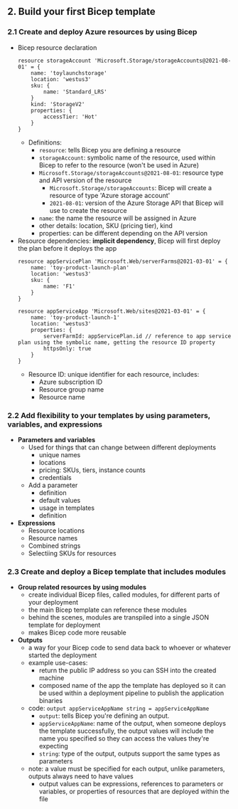 ## 2. Build your first Bicep template
### 2.1 Create and deploy Azure resources by using Bicep
- Bicep resource declaration
    ```bicep
    resource storageAccount 'Microsoft.Storage/storageAccounts@2021-08-01' = {
        name: 'toylaunchstorage'
        location: 'westus3'
        sku: {
            name: 'Standard_LRS'
        }
        kind: 'StorageV2'
        properties: {
            accessTier: 'Hot'
        }
    }
    ```
    - Definitions:
        - `resource`: tells Bicep you are defining a resource
        - `storageAccount`: symbolic name of the resource, used within Bicep to refer to the resource (won't be used in Azure)
        - `Microsoft.Storage/storageAccounts@2021-08-01`: resource type and API version of the resource
            - `Microsoft.Storage/storageAccounts`: Bicep will create a resource of type 'Azure storage account'
            - `2021-08-01`: version of the Azure Storage API that Bicep will use to create the resource
        - `name`: the name the resource will be assigned in Azure
        - other details: location, SKU (pricing tier), kind
        - properties: can be different depending on the API version
- Resource dependencies: **implicit dependency**, Bicep will first deploy the plan before it deploys the app
    ```bicep
    resource appServicePlan 'Microsoft.Web/serverFarms@2021-03-01' = {
        name: 'toy-product-launch-plan'
        location: 'westus3'
        sku: {
            name: 'F1'
        }
    }
    ```
    ```bicep
    resource appServiceApp 'Microsoft.Web/sites@2021-03-01' = {
        name: 'toy-product-launch-1'
        location: 'westus3'
        properties: {
            serverFarmId: appServicePlan.id // reference to app service plan using the symbolic name, getting the resource ID property
            httpsOnly: true
        }
    }
    ```
    - Resource ID: unique identifier for each resource, includes:
        - Azure subscription ID
        - Resource group name
        - Resource name

### 2.2 Add flexibility to your templates by using parameters, variables, and expressions
- **Parameters and variables**
    - Used for things that can change between different deployments
        - unique names
        - locations
        - pricing: SKUs, tiers, instance counts
        - credentials
    - Add a parameter
        - definition
        - default values
        - usage in templates
        - definition
- **Expressions**
    - Resource locations
    - Resource names
    - Combined strings
    - Selectiing SKUs for resources

### 2.3 Create and deploy a Bicep template that includes modules
- **Group related resources by using modules**
    - create individual Bicep files, called modules, for different parts of your deployment
    - the main Bicep template can reference these modules
    - behind the scenes, modules are transpiled into a single JSON template for deployment
    - makes Bicep code more reusable
- **Outputs**
    - a way for your Bicep code to send data back to whoever or whatever started the deployment
    - example use-cases: 
        - return the public IP address so you can SSH into the created machine
        - composed name of the app the template has deployed so it can be used within a deployment pipeline to publish the application binaries
    - code: `output appServiceAppName string = appServiceAppName`
        - `output`: tells Bicep you're defining an output.
        - `appServiceAppName`: name of the output, when someone deploys the template successfully, the output values will include the name you specified so they can access the values they're expecting
        - `string`: type of the output, outputs support the same types as parameters
    - note: a value must be specified for each output, unlike parameters, outputs always need to have values
        - output values can be expressions, references to parameters or variables, or properties of resources that are deployed within the file
